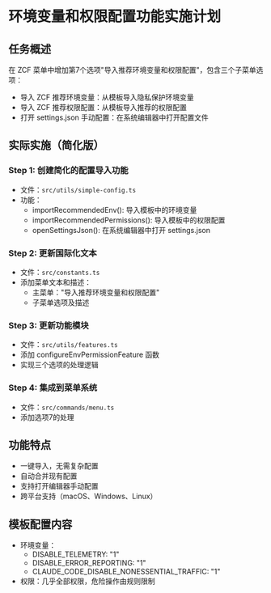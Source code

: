 # 环境变量和权限配置功能实施计划

## 任务概述
在 ZCF 菜单中增加第7个选项"导入推荐环境变量和权限配置"，包含三个子菜单选项：
- 导入 ZCF 推荐环境变量：从模板导入隐私保护环境变量
- 导入 ZCF 推荐权限配置：从模板导入推荐的权限配置
- 打开 settings.json 手动配置：在系统编辑器中打开配置文件

## 实际实施（简化版）

### Step 1: 创建简化的配置导入功能
- 文件：`src/utils/simple-config.ts`
- 功能：
  - importRecommendedEnv(): 导入模板中的环境变量
  - importRecommendedPermissions(): 导入模板中的权限配置
  - openSettingsJson(): 在系统编辑器中打开 settings.json

### Step 2: 更新国际化文本
- 文件：`src/constants.ts`
- 添加菜单文本和描述：
  - 主菜单："导入推荐环境变量和权限配置"
  - 子菜单选项及描述

### Step 3: 更新功能模块
- 文件：`src/utils/features.ts`
- 添加 configureEnvPermissionFeature 函数
- 实现三个选项的处理逻辑

### Step 4: 集成到菜单系统
- 文件：`src/commands/menu.ts`
- 添加选项7的处理

## 功能特点
- 一键导入，无需复杂配置
- 自动合并现有配置
- 支持打开编辑器手动配置
- 跨平台支持（macOS、Windows、Linux）

## 模板配置内容
- 环境变量：
  - DISABLE_TELEMETRY: "1"
  - DISABLE_ERROR_REPORTING: "1"
  - CLAUDE_CODE_DISABLE_NONESSENTIAL_TRAFFIC: "1"
- 权限：几乎全部权限，危险操作由规则限制